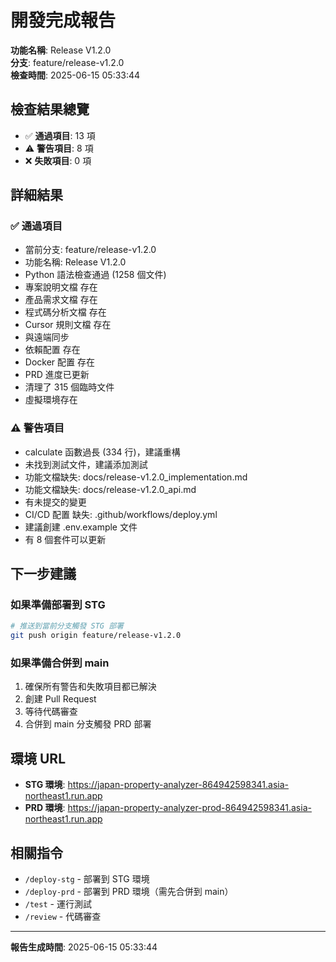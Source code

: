 # 開發完成報告

**功能名稱**: Release V1.2.0  
**分支**: feature/release-v1.2.0  
**檢查時間**: 2025-06-15 05:33:44

## 檢查結果總覽

- ✅ **通過項目**: 13 項
- ⚠️  **警告項目**: 8 項  
- ❌ **失敗項目**: 0 項

## 詳細結果

### ✅ 通過項目
- 當前分支: feature/release-v1.2.0
- 功能名稱: Release V1.2.0
- Python 語法檢查通過 (1258 個文件)
- 專案說明文檔 存在
- 產品需求文檔 存在
- 程式碼分析文檔 存在
- Cursor 規則文檔 存在
- 與遠端同步
- 依賴配置 存在
- Docker 配置 存在
- PRD 進度已更新
- 清理了 315 個臨時文件
- 虛擬環境存在

### ⚠️ 警告項目
- calculate 函數過長 (334 行)，建議重構
- 未找到測試文件，建議添加測試
- 功能文檔缺失: docs/release-v1.2.0_implementation.md
- 功能文檔缺失: docs/release-v1.2.0_api.md
- 有未提交的變更
- CI/CD 配置 缺失: .github/workflows/deploy.yml
- 建議創建 .env.example 文件
- 有 8 個套件可以更新


## 下一步建議

### 如果準備部署到 STG
```bash
# 推送到當前分支觸發 STG 部署
git push origin feature/release-v1.2.0
```

### 如果準備合併到 main
1. 確保所有警告和失敗項目都已解決
2. 創建 Pull Request
3. 等待代碼審查
4. 合併到 main 分支觸發 PRD 部署

## 環境 URL

- **STG 環境**: https://japan-property-analyzer-864942598341.asia-northeast1.run.app
- **PRD 環境**: https://japan-property-analyzer-prod-864942598341.asia-northeast1.run.app

## 相關指令

- `/deploy-stg` - 部署到 STG 環境
- `/deploy-prd` - 部署到 PRD 環境（需先合併到 main）
- `/test` - 運行測試
- `/review` - 代碼審查

---

**報告生成時間**: 2025-06-15 05:33:44
